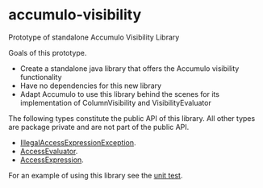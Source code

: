 <!--

    Licensed to the Apache Software Foundation (ASF) under one
    or more contributor license agreements.  See the NOTICE file
    distributed with this work for additional information
    regarding copyright ownership.  The ASF licenses this file
    to you under the Apache License, Version 2.0 (the
    "License"); you may not use this file except in compliance
    with the License.  You may obtain a copy of the License at

      https://www.apache.org/licenses/LICENSE-2.0

    Unless required by applicable law or agreed to in writing,
    software distributed under the License is distributed on an
    "AS IS" BASIS, WITHOUT WARRANTIES OR CONDITIONS OF ANY
    KIND, either express or implied.  See the License for the
    specific language governing permissions and limitations
    under the License.

-->

# accumulo-visibility
Prototype of standalone Accumulo Visibility Library

Goals of this prototype.

 * Create a standalone java library that offers the Accumulo visibility functionality
 * Have no dependencies for this new library
 * Adapt Accumulo to use this library behind the scenes for its implementation of ColumnVisibility and VisibilityEvaluator

The following types constitute the public API of this library.  All other types are package private and are not part of the public API.

  * [IllegalAccessExpressionException](src/main/java/org/apache/accumulo/access/IllegalAccessExpressionException.java).
  * [AccessEvaluator](src/main/java/org/apache/accumulo/access/AccessEvaluator.java).
  * [AccessExpression](src/main/java/org/apache/accumulo/access/AccessExpression.java).

For an example of using this library see the [unit test](src/test/java/org/apache/accumulo/access/VisibilityArbiterTest.java).
